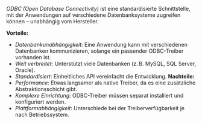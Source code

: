 *ODBC (Open Database Connectivity)* ist eine standardisierte Schnittstelle, mit der Anwendungen auf verschiedene Datenbanksysteme zugreifen können – unabhängig vom Hersteller.

**Vorteile:**
- *Datenbankunabhängigkeit*: Eine Anwendung kann mit verschiedenen Datenbanken kommunizieren, solange ein passender ODBC-Treiber vorhanden ist.
- *Weit verbreitet*: Unterstützt viele Datenbanken (z. B. MySQL, SQL Server, Oracle).
- *Standardisiert*: Einheitliches API vereinfacht die Entwicklung.
**Nachteile:**
- *Performance*: Etwas langsamer als native Treiber, da es eine zusätzliche Abstraktionsschicht gibt.
- *Komplexe Einrichtung*: ODBC-Treiber müssen separat installiert und konfiguriert werden.
- *Plattformabhängigkeit*: Unterschiede bei der Treiberverfügbarkeit je nach Betriebssystem.